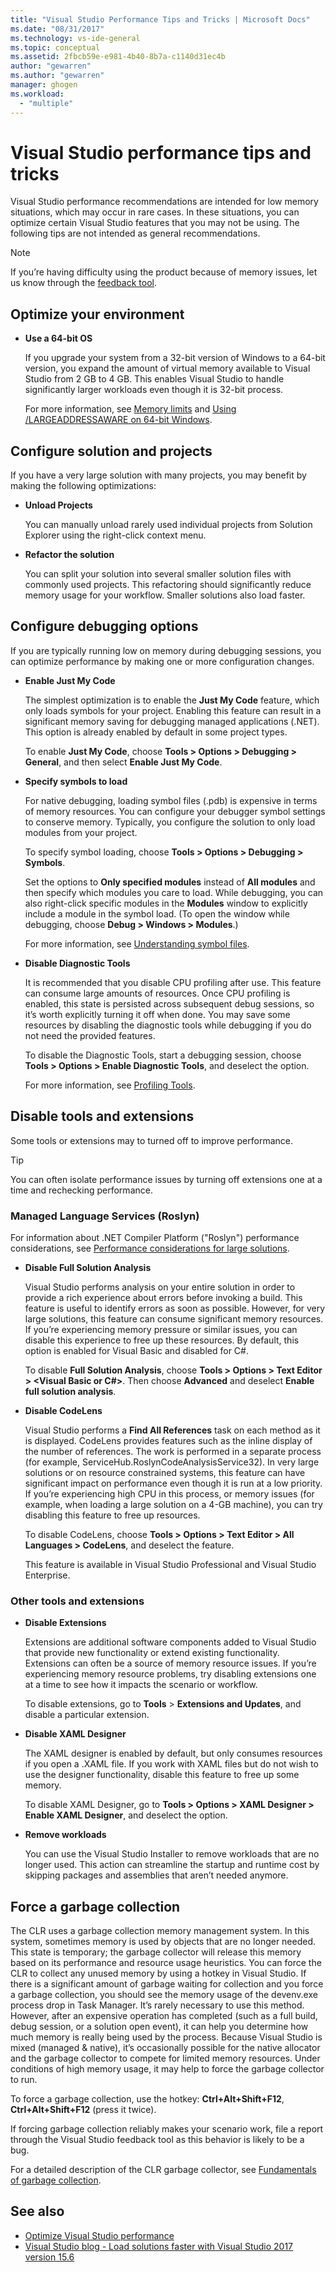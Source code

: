 ```yaml
---
title: "Visual Studio Performance Tips and Tricks | Microsoft Docs"
ms.date: "08/31/2017"
ms.technology: vs-ide-general
ms.topic: conceptual
ms.assetid: 2fbcb59e-e981-4b40-8b7a-c1140d31ec4b
author: "gewarren"
ms.author: "gewarren"
manager: ghogen
ms.workload:
  - "multiple"
---
```

# Visual Studio performance tips and tricks

Visual Studio performance recommendations are intended for low memory situations, which may occur in rare cases. In these situations, you can optimize certain Visual Studio features that you may not be using. The following tips are not intended as general recommendations.

> [!NOTE]
> If you’re having difficulty using the product because of memory issues, let us know through the [feedback tool](../ide/how-to-report-a-problem-with-visual-studio-2017.md).

## Optimize your environment

- **Use a 64-bit OS**

    If you upgrade your system from a 32-bit version of Windows to a 64-bit version, you expand the amount of virtual memory available to Visual Studio from 2 GB to 4 GB. This enables Visual Studio to handle significantly larger workloads even though it is 32-bit process.

    For more information, see [Memory limits](https://msdn.microsoft.com/library/windows/desktop/aa366778(v=vs.85).aspx#memory_limits) and [Using /LARGEADDRESSAWARE on 64-bit Windows](https://blogs.msdn.microsoft.com/oldnewthing/20050601-24/?p=35483/).

## Configure solution and projects

If you have a very large solution with many projects, you may benefit by making the following optimizations:

- **Unload Projects**

    You can manually unload rarely used individual projects from Solution Explorer using the right-click context menu.

- **Refactor the solution**

    You can split your solution into several smaller solution files with commonly used projects. This refactoring should significantly reduce memory usage for your workflow. Smaller solutions also load faster.

## Configure debugging options

If you are typically running low on memory during debugging sessions, you can optimize performance by making one or more configuration changes.

- **Enable Just My Code**

    The simplest optimization is to enable the **Just My Code** feature, which only loads symbols for your project. Enabling this feature can result in a significant memory saving for debugging managed applications (.NET). This option is already enabled by default in some project types.

    To enable **Just My Code**, choose **Tools > Options > Debugging > General**, and then select **Enable Just My Code**.

- **Specify symbols to load**

    For native debugging, loading symbol files (.pdb) is expensive in terms of memory resources. You can configure your debugger symbol settings to conserve memory. Typically, you configure the solution to only load modules from your project.

    To specify symbol loading, choose **Tools > Options > Debugging > Symbols**.

    Set the options to **Only specified modules** instead of **All modules** and then specify which modules you care to load. While debugging, you can also right-click specific modules in the **Modules** window to explicitly include a module in the symbol load. (To open the window while debugging, choose **Debug > Windows > Modules**.)

    For more information, see [Understanding symbol files](https://blogs.msdn.microsoft.com/visualstudioalm/2015/01/05/understanding-symbol-files-and-visual-studios-symbol-settings/).

- **Disable Diagnostic Tools**

    It is recommended that you disable CPU profiling after use. This feature can consume large amounts of resources. Once CPU profiling is enabled, this state is persisted across subsequent debug sessions, so it’s worth explicitly turning it off when done. You may save some resources by disabling the diagnostic tools while debugging if you do not need the provided features.

    To disable the Diagnostic Tools, start a debugging session, choose **Tools > Options > Enable Diagnostic Tools**, and deselect the option.

    For more information, see [Profiling Tools](../profiling/profiling-tools.md).

## Disable tools and extensions

Some tools or extensions may to turned off to improve performance.

> [!TIP]
> You can often isolate performance issues by turning off extensions one at a time and rechecking performance.

### Managed Language Services (Roslyn)

For information about .NET Compiler Platform ("Roslyn") performance considerations, see [Performance considerations for large solutions](https://github.com/dotnet/roslyn/wiki/Performance-considerations-for-large-solutions).

- **Disable Full Solution Analysis**

    Visual Studio performs analysis on your entire solution in order to provide a rich experience about errors before invoking a build. This feature is useful to identify errors as soon as possible. However, for very large solutions, this feature can consume significant memory resources. If you’re experiencing memory pressure or similar issues, you can disable this experience to free up these resources. By default, this option is enabled for Visual Basic and disabled for C#.

    To disable **Full Solution Analysis**, choose **Tools > Options > Text Editor > <Visual Basic or C#>**. Then choose **Advanced** and deselect **Enable full solution analysis**.

- **Disable CodeLens**

    Visual Studio performs a **Find All References** task on each method as it is displayed. CodeLens provides features such as the inline display of the number of references. The work is performed in a separate process (for example, ServiceHub.RoslynCodeAnalysisService32). In very large solutions or on resource constrained systems, this feature can have significant impact on performance even though it is run at a low priority. If you’re experiencing high CPU in this process, or memory issues (for example, when loading a large solution on a 4-GB machine), you can try disabling this feature to free up resources.

    To disable CodeLens, choose **Tools > Options > Text Editor > All Languages > CodeLens**, and deselect the feature.

    This feature is available in Visual Studio Professional and Visual Studio Enterprise.

### Other tools and extensions

- **Disable Extensions**

    Extensions are additional software components added to Visual Studio that provide new functionality or extend existing functionality. Extensions can often be a source of memory resource issues. If you’re experiencing memory resource problems, try disabling extensions one at a time to see how it impacts the scenario or workflow.

    To disable extensions, go to **Tools** > **Extensions and Updates**, and disable a particular extension.

- **Disable XAML Designer**

    The XAML designer is enabled by default, but only consumes resources if you open a .XAML file. If you work with XAML files but do not wish to use the designer functionality, disable this feature to free up some memory.

    To disable XAML Designer, go to **Tools > Options > XAML Designer > Enable XAML Designer**, and deselect the option.

- **Remove workloads**

    You can use the Visual Studio Installer to remove workloads that are no longer used. This action can streamline the startup and runtime cost by skipping packages and assemblies that aren’t needed anymore.

## Force a garbage collection

The CLR uses a garbage collection memory management system. In this system, sometimes memory is used by objects that are no longer needed. This state is temporary; the garbage collector will release this memory based on its performance and resource usage heuristics. You can force the CLR to collect any unused memory by using a hotkey in Visual Studio. If there is a significant amount of garbage waiting for collection and you force a garbage collection, you should see the memory usage of the devenv.exe process drop in Task Manager. It’s rarely necessary to use this method. However, after an expensive operation has completed (such as a full build, debug session, or a solution open event), it can help you determine how much memory is really being used by the process. Because Visual Studio is mixed (managed & native), it’s occasionally possible for the native allocator and the garbage collector to compete for limited memory resources. Under conditions of high memory usage, it may help to force the garbage collector to run.

To force a garbage collection, use the hotkey: **Ctrl+Alt+Shift+F12**, **Ctrl+Alt+Shift+F12** (press it twice).

If forcing garbage collection reliably makes your scenario work, file a report through the Visual Studio feedback tool as this behavior is likely to be a bug.

For a detailed description of the CLR garbage collector, see [Fundamentals of garbage collection](/dotnet/standard/garbage-collection/fundamentals).

## See also

- [Optimize Visual Studio performance](../ide/optimize-visual-studio-performance.md)
- [Visual Studio blog - Load solutions faster with Visual Studio 2017 version 15.6](https://blogs.msdn.microsoft.com/visualstudio/2018/04/04/load-solutions-faster-with-visual-studio-2017-version-15-6/)
